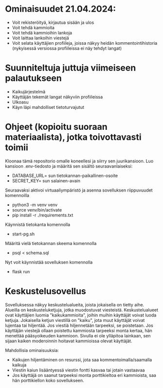
# Ominaisuudet 21.04.2024:
- Voit rekisteröityä, kirjautua sisään ja ulos
- Voit tehdä kammioita
- Voit tehdä kammioihin lankoja
- Voit laittaa lankoihin viestejä
- Voit selata käyttäjien profiileja, joissa näkyy heidän kommentointihistoria (nykyisessä versiossa profiileissa ei näy tehdyt langat)

# Suunniteltuja juttuja viimeiseen palautukseen
- Kaikujärjestelmä
- Käyttäjän tekemät langat näkyviin profiileissa
- Ulkoasu
- Käyn läpi mahdolliset tietoturvajutut

# Ohjeet (kopioitu suoraan materiaalista), jotka toivottavasti toimii
Kloonaa tämä repositorio omalle koneellesi ja siirry sen juurikansioon. Luo kansioon .env-tiedosto ja määritä sen sisältö seuraavanlaiseksi:
- DATABASE_URL= sun tietokannan-paikallinen-osoite
- SECRET_KEY= sun salainen-avain

Seuraavaksi aktivoi virtuaaliympäristö ja asenna sovelluksen riippuvuudet komennoilla
- python3 -m venv venv
- source venv/bin/activate
- pip install -r ./requirements.txt

Käynnistä tietokanta komennolla
- start-pg.sh

Määritä vielä tietokannan skeema komennolla 
- psql < schema.sql

Nyt voit käynnistää sovelluksen komennolla 
- flask run

# Keskustelusovellus

Sovelluksessa näkyy keskustelualueita, joista jokaisella on tietty aihe. Alueilla on keskusteluketjuja, jotka muodostuvat viesteistä. Keskustelualueet ovat käyttäjien luomia "kaikukammioita", joihin muihin käyttäjät voivat luoda ketjuja. Jokaisella ketjun viestillä on "kaiku", jota muut käyttäjät voivat lujentaa tai hiljentää. Jos viestiä hiljennetään tarpeeksi, se poistetaan. Jos käyttäjän viestejä ollaan poistettu kammiosta tarpeeksi monta kertaa, hän menettää pääsyoikeuden kammioon. Sivulla ei ole ylläpitoa lainkaan, sen sijaan kaiken moderoinnin hoitavat kammioissa olevat käyttäjät. 

Mahdollisia ominaisuuksia:
- Kaikujen hiljentäminen on resurssi, jota saa kommentoimalla/saamalla kaikuja
- Viestin kaiun lisääntyessä viestin fontti kasvaa tai jotain vastaavaa
- Jos käyttäjä on saanut tarpeeksi monta porttikieltoa eri kammioista, saa hän porttikiellon koko sovellukseen.